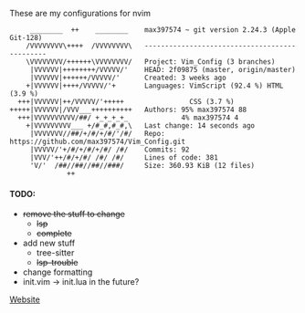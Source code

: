 These are my configurations for nvim
```
     ________  ++    ________    max397574 ~ git version 2.24.3 (Apple Git-128)
    /VVVVVVVV\++++  /VVVVVVVV\   ----------------------------------------------
    \VVVVVVVV/++++++\VVVVVVVV/   Project: Vim_Config (3 branches)
     |VVVVVV|++++++++/VVVVV/'    HEAD: 2f09875 (master, origin/master)
     |VVVVVV|++++++/VVVVV/'      Created: 3 weeks ago
    +|VVVVVV|++++/VVVVV/'+       Languages: VimScript (92.4 %) HTML (3.9 %)
  +++|VVVVVV|++/VVVVV/'+++++                CSS (3.7 %)
+++++|VVVVVV|/VVV___++++++++++   Authors: 95% max397574 88
  +++|VVVVVVVVVV/##/ +_+_+_+_             4% max397574 4
    +|VVVVVVVVV___ +/#_#,#_#,\   Last change: 14 seconds ago
     |VVVVVVV//##/+/#/+/#/'/#/   Repo: https://github.com/max397574/Vim_Config.git
     |VVVVV/'+/#/+/#/+/#/ /#/    Commits: 92
     |VVV/'++/#/+/#/ /#/ /#/     Lines of code: 381
     'V/'  /##//##//##//###/     Size: 360.93 KiB (12 files)
              ++
```


#### TODO:
* ~~remove the stuff to change~~
  * ~~lsp~~
  * ~~complete~~
* add new stuff
  * tree-sitter
  * ~~lsp-trouble~~
* change formatting
* init.vim -> init.lua in the future?

[Website](https://max397574.github.io/Vim_Config/root/)
